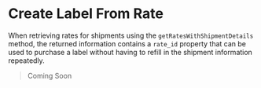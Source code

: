 Create Label From Rate
======================================
When retrieving rates for shipments using the `getRatesWithShipmentDetails` method, the returned information contains a `rate_id` property that can be used to purchase a label without having to refill in the shipment information repeatedly.

> Coming Soon
